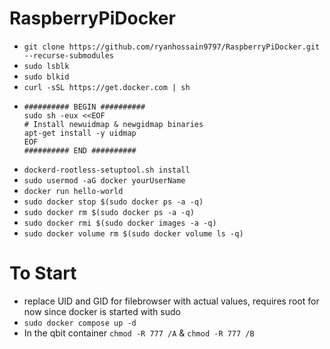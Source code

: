 # RaspberryPiDocker
- `git clone https://github.com/ryanhossain9797/RaspberryPiDocker.git --recurse-submodules`
- `sudo lsblk`
- `sudo blkid`
- `curl -sSL https://get.docker.com | sh`
- ```
  ########## BEGIN ##########
  sudo sh -eux <<EOF
  # Install newuidmap & newgidmap binaries
  apt-get install -y uidmap
  EOF
  ########## END ##########
  ```
- `dockerd-rootless-setuptool.sh install`
- `sudo usermod -aG docker yourUserName`
- `docker run hello-world`
- `sudo docker stop $(sudo docker ps -a -q)`
- `sudo docker rm $(sudo docker ps -a -q)`
- `sudo docker rmi $(sudo docker images -a -q)`
- `sudo docker volume rm $(sudo docker volume ls -q)`

# To Start
- replace UID and GID for filebrowser with actual values, requires root for now since docker is started with sudo
- `sudo docker compose up -d`
- In the qbit container `chmod -R 777 /A` & `chmod -R 777 /B`
